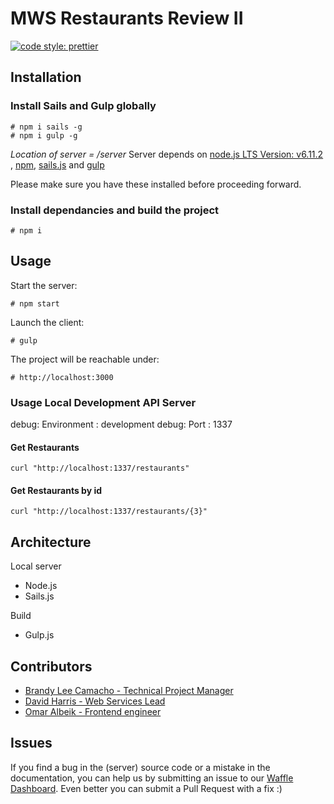 # MWS Restaurants Review II

[![code style: prettier](https://img.shields.io/badge/code_style-prettier-ff69b4.svg?style=flat-square)](https://github.com/prettier/prettier)

## Installation

### Install Sails and Gulp globally

```
# npm i sails -g
# npm i gulp -g
```

_Location of server = /server_
Server depends on [node.js LTS Version: v6.11.2 ](https://nodejs.org/en/download/), [npm](https://www.npmjs.com/get-npm), [sails.js](http://sailsjs.com/) and [gulp](https://gulpjs.com/)

Please make sure you have these installed before proceeding forward.

### Install dependancies and build the project

```
# npm i
```

## Usage

Start the server:

```
# npm start
```

Launch the client:

```
# gulp
```

The project will be reachable under:

```
# http://localhost:3000
```

### Usage Local Development API Server

debug: Environment : development
debug: Port : 1337

#### Get Restaurants

```
curl "http://localhost:1337/restaurants"
```

#### Get Restaurants by id

```
curl "http://localhost:1337/restaurants/{3}"
```

## Architecture

Local server

* Node.js
* Sails.js

Build

* Gulp.js

## Contributors

* [Brandy Lee Camacho - Technical Project Manager](mailto:brandy.camacho@udacity.com)
* [David Harris - Web Services Lead](mailto:david.harris@udacity.com)
* [Omar Albeik - Frontend engineer](mailto:omaralbeik@gmail.com)

## Issues

If you find a bug in the (server) source code or a mistake in the documentation, you can help us by
submitting an issue to our [Waffle Dashboard](https://waffle.io/udacity/mwnd-issues). Even better you can submit a Pull Request with a fix :)
